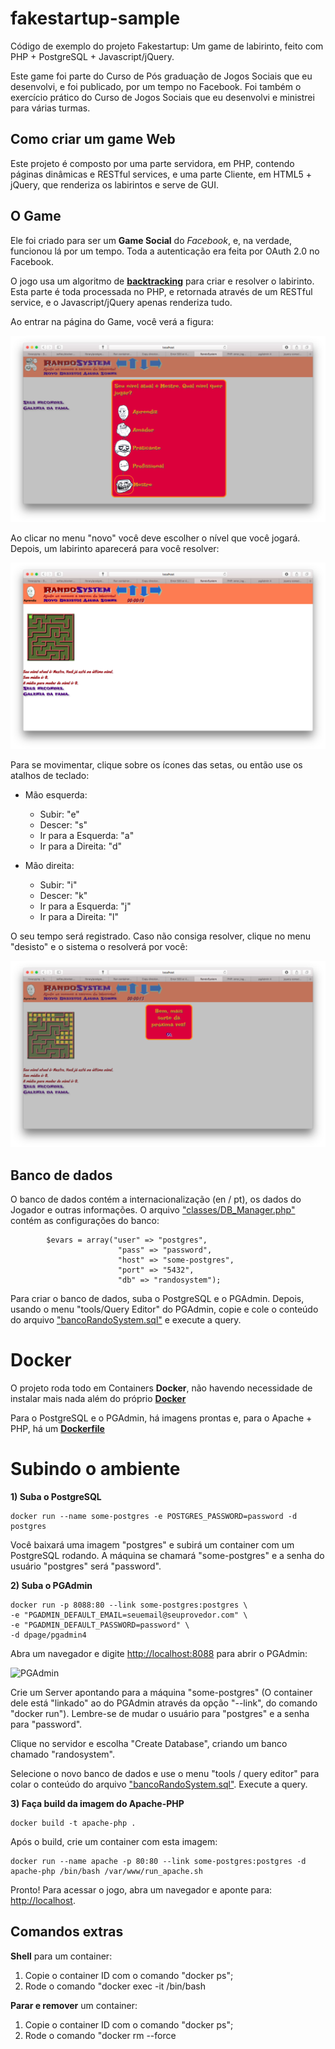 # fakestartup-sample

Código de exemplo do projeto Fakestartup: Um game de labirinto, feito com PHP + PostgreSQL + Javascript/jQuery.

Este game foi parte do Curso de Pós graduação de Jogos Sociais que eu desenvolvi, e foi publicado, por um tempo no Facebook. Foi também o exercício prático do Curso de Jogos Sociais que eu desenvolvi e ministrei para várias turmas.

## Como criar um game Web

Este projeto é composto por uma parte servidora, em PHP, contendo páginas dinâmicas e RESTful services, e uma parte Cliente, em HTML5 + jQuery, que renderiza os labirintos e serve de GUI.

## O Game

Ele foi criado para ser um **Game Social** do *Facebook*, e, na verdade, funcionou lá por um tempo. Toda a autenticação era feita por OAuth 2.0 no Facebook.

O jogo usa um algoritmo de [**backtracking**](https://pt.wikipedia.org/wiki/Backtracking) para criar e resolver o labirinto. Esta parte é toda processada no PHP, e retornada através de um RESTful service, e o Javascript/jQuery apenas renderiza tudo. 

Ao entrar na página do Game, você verá a figura: 

![Página inicial](imagens/fig1.png)

Ao clicar no menu "novo" você deve escolher o nível que você jogará. Depois, um labirinto aparecerá para você resolver: 

![Labirinto](imagens/fig2.png)

Para se movimentar, clique sobre os ícones das setas, ou então use os atalhos de teclado: 

- Mão esquerda: 
  - Subir: "e"
  - Descer: "s"
  - Ir para a Esquerda: "a"
  - Ir para a Direita: "d"

- Mão direita: 
  - Subir: "i"
  - Descer: "k"
  - Ir para a Esquerda: "j"
  - Ir para a Direita: "l"


O seu tempo será registrado. Caso não consiga resolver, clique no menu "desisto" e o sistema o resolverá por você: 

![Solução](imagens/fig3.png)

## Banco de dados

O banco de dados contém a internacionalização (en / pt), os dados do Jogador e outras informações. O arquivo ["classes/DB_Manager.php"](RandoSystem/classes/DB_Manager.php) contém as configurações do banco: 

```
		$evars = array("user" => "postgres", 
						"pass" => "password",
						"host" => "some-postgres",
						"port" => "5432",
						"db" => "randosystem");

```

Para criar o banco de dados, suba o PostgreSQL e o PGAdmin. Depois, usando o menu "tools/Query Editor" do PGAdmin, copie e cole o conteúdo do arquivo ["bancoRandoSystem.sql"](bancoRandoSystem.sql) e execute a query.

# Docker

O projeto roda todo em Containers **Docker**, não havendo necessidade de instalar mais nada além do próprio [**Docker**](https://www.docker.com)

Para o PostgreSQL e o PGAdmin, há imagens prontas e, para o Apache + PHP, há um [**Dockerfile**](Dockerfile)

# Subindo o ambiente

**1) Suba o PostgreSQL**

```
docker run --name some-postgres -e POSTGRES_PASSWORD=password -d postgres
````

Você baixará uma imagem "postgres" e subirá um container com um PostgreSQL rodando. A máquina se chamará "some-postgres" e a senha do usuário "postgres" será "password".

**2) Suba o PGAdmin**

```
docker run -p 8088:80 --link some-postgres:postgres \
-e "PGADMIN_DEFAULT_EMAIL=seuemail@seuprovedor.com" \
-e "PGADMIN_DEFAULT_PASSWORD=password" \
-d dpage/pgadmin4
```

Abra um navegador e digite [http://localhost:8088](http://localhost:8088) para abrir o PGAdmin: 

![PGAdmin](imagens/fig4.png)

Crie um Server apontando para a máquina "some-postgres" (O container dele está "linkado" ao do PGAdmin através da opção "--link", do comando "docker run"). Lembre-se de mudar o usuário para "postgres" e a senha para "password".

Clique no servidor e escolha "Create Database", criando um banco chamado "randosystem".

Selecione o novo banco de dados e use o menu "tools / query editor" para colar o conteúdo do arquivo ["bancoRandoSystem.sql"](bancoRandoSystem.sql). Execute a query.

**3) Faça build da imagem do Apache-PHP**

```
docker build -t apache-php . 
```
Após o build, crie um container com esta imagem: 

```
docker run --name apache -p 80:80 --link some-postgres:postgres -d apache-php /bin/bash /var/www/run_apache.sh
```

Pronto! Para acessar o jogo, abra um navegador e aponte para: [http://localhost](http://localhost).

## Comandos extras

**Shell** para um container: 
1. Copie o container ID com o comando "docker ps";
2. Rode o comando "docker exec -it <container ID> /bin/bash

**Parar e remover** um container: 
1. Copie o container ID com o comando "docker ps";
2. Rode o comando "docker rm --force <container ID>
 